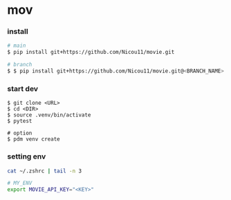 # mov

### install
```bash
# main
$ pip install git+https://github.com/Nicou11/movie.git

# branch
$ $ pip install git+https://github.com/Nicou11/movie.git@<BRANCH_NAME>
```
### start dev
```
$ git clone <URL>
$ cd <DIR>
$ source .venv/bin/activate
$ pytest

# option
$ pdm venv create
```

### setting env
```bash
cat ~/.zshrc | tail -n 3

# MY_ENV
export MOVIE_API_KEY="<KEY>"
```
